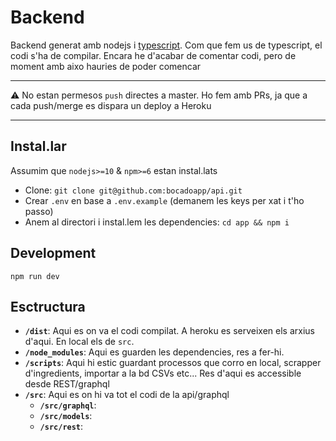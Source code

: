 # Backend

Backend generat amb nodejs i [typescript](https://www.typescriptlang.org/). Com que fem us de typescript, el codi s'ha de compilar.
Encara he d'acabar de comentar codi, pero de moment amb aixo hauries de poder comencar

---

⚠️ No estan permesos `push` directes a master. Ho fem amb PRs, ja que a cada push/merge es dispara un deploy a Heroku

---

## Instal.lar

Assumim que `nodejs>=10` & `npm>=6` estan instal.lats

- Clone: `git clone git@github.com:bocadoapp/api.git`
- Crear `.env` en base a `.env.example` (demanem les keys per xat i t'ho passo)
- Anem al directori i instal.lem les dependencies: `cd app && npm i`

## Development

`npm run dev`

## Esctructura

- **`/dist`**: Aqui es on va el codi compilat. A heroku es serveixen els arxius d'aqui. En local els de `src`.
- **`/node_modules`**: Aqui es guarden les dependencies, res a fer-hi.
- **`/scripts`**: Aqui hi estic guardant processos que corro en local, scrapper d'ingredients, importar a la bd CSVs etc... Res d'aqui es accessible desde REST/graphql
- **`/src`**: Aqui es on hi va tot el codi de la api/graphql
   - **`/src/graphql`**:
   - **`/src/models`**:
   - **`/src/rest`**:


